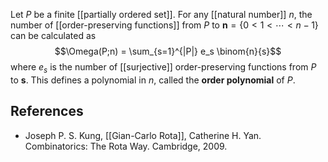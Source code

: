 Let $P$ be a finite [[partially ordered set]]. For any [[natural number]] $n$, the number of [[order-preserving functions]] from $P$ to $\mathbf{n} = \{ 0 \lt 1 \lt \cdots \lt n-1 \}$ can be calculated as
$$\Omega(P;n) = \sum_{s=1}^{|P|} e_s \binom{n}{s}$$
where $e_s$ is the number of [[surjective]] order-preserving functions from $P$ to $\mathbf{s}$. This defines a polynomial in $n$, called the **order polynomial** of $P$.

## References

* Joseph P. S. Kung, [[Gian-Carlo Rota]], Catherine H. Yan. Combinatorics: The Rota Way. Cambridge, 2009.
